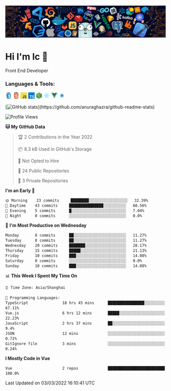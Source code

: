 ![](https://github.com/KieSun/KieSun/blob/master/header_.png)

# Hi I'm lc 👋
Front End Developer

### Languages & Tools:

<code><img height="20" src="https://raw.githubusercontent.com/github/explore/80688e429a7d4ef2fca1e82350fe8e3517d3494d/topics/css/css.png"></code>
<code><img height="20" src="https://raw.githubusercontent.com/github/explore/80688e429a7d4ef2fca1e82350fe8e3517d3494d/topics/html/html.png"></code>
<code><img height="20" src="https://raw.githubusercontent.com/github/explore/80688e429a7d4ef2fca1e82350fe8e3517d3494d/topics/javascript/javascript.png"></code>
<code><img height="20" src="https://raw.githubusercontent.com/github/explore/80688e429a7d4ef2fca1e82350fe8e3517d3494d/topics/typescript/typescript.png"></code>
<code><img height="20" src="https://raw.githubusercontent.com/github/explore/80688e429a7d4ef2fca1e82350fe8e3517d3494d/topics/nodejs/nodejs.png"></code>
<code><img height="20" src="https://raw.githubusercontent.com/github/explore/80688e429a7d4ef2fca1e82350fe8e3517d3494d/topics/react/react.png"></code>
<code><img height="20" src="https://raw.githubusercontent.com/github/explore/80688e429a7d4ef2fca1e82350fe8e3517d3494d/topics/vue/vue.png"></code>
<code><img height="20" src="https://raw.githubusercontent.com/github/explore/80688e429a7d4ef2fca1e82350fe8e3517d3494d/topics/webpack/webpack.png"></code>

[![GitHub stats](https://github-readme-stats.vercel.app/api?username=rudy-lc&show_icons=true&bg_color=320,323031,84a59d&icon_color=b0c4b1&title_color=eec170&text_color=a2a392&include_all_commits=true")](https://github.com/anuraghazra/github-readme-stats)

<!--START_SECTION:waka-->
![Profile Views](http://img.shields.io/badge/Profile%20Views-0-blue)

**🐱 My GitHub Data** 

> 🏆 2 Contributions in the Year 2022
 > 
> 📦 8.3 kB Used in GitHub's Storage 
 > 
> 🚫 Not Opted to Hire
 > 
> 📜 24 Public Repositories 
 > 
> 🔑 3 Private Repositories  
 > 
**I'm an Early 🐤** 

```text
🌞 Morning    23 commits     ████████░░░░░░░░░░░░░░░░░   32.39% 
🌆 Daytime    43 commits     ███████████████░░░░░░░░░░   60.56% 
🌃 Evening    5 commits      █░░░░░░░░░░░░░░░░░░░░░░░░   7.04% 
🌙 Night      0 commits      ░░░░░░░░░░░░░░░░░░░░░░░░░   0.0%

```
📅 **I'm Most Productive on Wednesday** 

```text
Monday       8 commits      ██░░░░░░░░░░░░░░░░░░░░░░░   11.27% 
Tuesday      8 commits      ██░░░░░░░░░░░░░░░░░░░░░░░   11.27% 
Wednesday    20 commits     ███████░░░░░░░░░░░░░░░░░░   28.17% 
Thursday     15 commits     █████░░░░░░░░░░░░░░░░░░░░   21.13% 
Friday       10 commits     ███░░░░░░░░░░░░░░░░░░░░░░   14.08% 
Saturday     0 commits      ░░░░░░░░░░░░░░░░░░░░░░░░░   0.0% 
Sunday       10 commits     ███░░░░░░░░░░░░░░░░░░░░░░   14.08%

```


📊 **This Week I Spent My Time On** 

```text
⌚︎ Time Zone: Asia/Shanghai

💬 Programming Languages: 
TypeScript               18 hrs 45 mins      ████████████████░░░░░░░░░   67.11% 
Vue.js                   6 hrs 12 mins       █████░░░░░░░░░░░░░░░░░░░░   22.23% 
JavaScript               2 hrs 37 mins       ██░░░░░░░░░░░░░░░░░░░░░░░   9.4% 
JSON                     12 mins             ░░░░░░░░░░░░░░░░░░░░░░░░░   0.72% 
GitIgnore file           3 mins              ░░░░░░░░░░░░░░░░░░░░░░░░░   0.24%

```

**I Mostly Code in Vue** 

```text
Vue                      2 repos             █████████████████████████   100.0%

```



 Last Updated on 03/03/2022 16:10:41 UTC
<!--END_SECTION:waka-->
